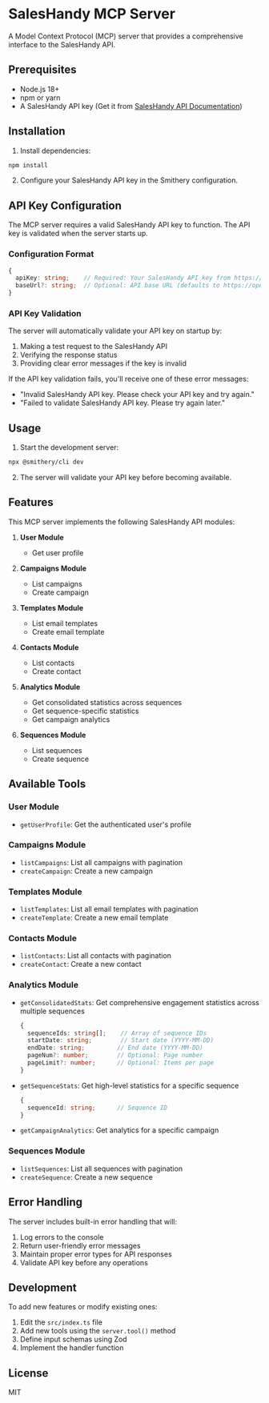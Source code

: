 # SalesHandy MCP Server

A Model Context Protocol (MCP) server that provides a comprehensive interface to the SalesHandy API.

## Prerequisites

- Node.js 18+
- npm or yarn
- A SalesHandy API key (Get it from [SalesHandy API Documentation](https://open-api.saleshandy.com/api-doc/))

## Installation

1. Install dependencies:
```bash
npm install
```

2. Configure your SalesHandy API key in the Smithery configuration.

## API Key Configuration

The MCP server requires a valid SalesHandy API key to function. The API key is validated when the server starts up.

### Configuration Format

```typescript
{
  apiKey: string;    // Required: Your SalesHandy API key from https://open-api.saleshandy.com/api-doc/
  baseUrl?: string;  // Optional: API base URL (defaults to https://open-api.saleshandy.com/api/v1)
}
```

### API Key Validation

The server will automatically validate your API key on startup by:
1. Making a test request to the SalesHandy API
2. Verifying the response status
3. Providing clear error messages if the key is invalid

If the API key validation fails, you'll receive one of these error messages:
- "Invalid SalesHandy API key. Please check your API key and try again."
- "Failed to validate SalesHandy API key. Please try again later."

## Usage

1. Start the development server:
```bash
npx @smithery/cli dev
```

2. The server will validate your API key before becoming available.

## Features

This MCP server implements the following SalesHandy API modules:

1. **User Module**
   - Get user profile

2. **Campaigns Module**
   - List campaigns
   - Create campaign

3. **Templates Module**
   - List email templates
   - Create email template

4. **Contacts Module**
   - List contacts
   - Create contact

5. **Analytics Module**
   - Get consolidated statistics across sequences
   - Get sequence-specific statistics
   - Get campaign analytics

6. **Sequences Module**
   - List sequences
   - Create sequence

## Available Tools

### User Module
- `getUserProfile`: Get the authenticated user's profile

### Campaigns Module
- `listCampaigns`: List all campaigns with pagination
- `createCampaign`: Create a new campaign

### Templates Module
- `listTemplates`: List all email templates with pagination
- `createTemplate`: Create a new email template

### Contacts Module
- `listContacts`: List all contacts with pagination
- `createContact`: Create a new contact

### Analytics Module
- `getConsolidatedStats`: Get comprehensive engagement statistics across multiple sequences
  ```typescript
  {
    sequenceIds: string[];    // Array of sequence IDs
    startDate: string;        // Start date (YYYY-MM-DD)
    endDate: string;         // End date (YYYY-MM-DD)
    pageNum?: number;        // Optional: Page number
    pageLimit?: number;      // Optional: Items per page
  }
  ```
- `getSequenceStats`: Get high-level statistics for a specific sequence
  ```typescript
  {
    sequenceId: string;      // Sequence ID
  }
  ```
- `getCampaignAnalytics`: Get analytics for a specific campaign

### Sequences Module
- `listSequences`: List all sequences with pagination
- `createSequence`: Create a new sequence

## Error Handling

The server includes built-in error handling that will:
1. Log errors to the console
2. Return user-friendly error messages
3. Maintain proper error types for API responses
4. Validate API key before any operations

## Development

To add new features or modify existing ones:

1. Edit the `src/index.ts` file
2. Add new tools using the `server.tool()` method
3. Define input schemas using Zod
4. Implement the handler function

## License

MIT 